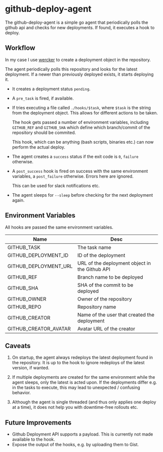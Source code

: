 # github-deploy-agent

The github-deploy-agent is a simple go agent that periodically polls the github api and checks for new deployments.
If found, it executes a hook to deploy.

## Workflow

In my case I use [wercker](https://wercker.com) to create a deployment object in the repository.

The agent periodically polls this repository and looks for the latest deployment.
If a newer than previously deployed exists, it starts deploying it.

 * It creates a deployment status `pending`.
 * A `pre_task` is fired, if available.
 * If tries executing a file called `./hooks/$task`, where `$task` is the string
   from the deployment object. This allows for different actions to be taken.

   The hook gets passed a number of environment variables, including `GITHUB_REF` and `GITHUB_SHA`
   which define which branch/commit of the repository should be commited.

   This hook, which can be anything (bash scripts, binaries etc.) can now perform the actual deploy.

 * The agent creates a `success` status if the exit code is `0`, `failure` otherwise.
 * A `post_success` hook is fired on success with the same environment variables,
   a `post_failure` otherwise. Errors here are ignored.

   This can be used for slack notifications etc.
 * The agent sleeps for `--sleep` before checking for the next deployment again.

## Environment Variables

All hooks are passed the same environment variables.

Name                   | Desc
-----------------------|--------------------
GITHUB_TASK            | The task name
GITHUB_DEPLOYMENT_ID   | ID of the deployment
GITHUB_DEPLOYMENT_URL  | URL of the deployment object in the Github API
GITHUB_REF             | Branch name to be deployed
GITHUB_SHA             | SHA of the commit to be deployed
GITHUB_OWNER           | Owner of the repository
GITHUB_REPO            | Repository name
GITHUB_CREATOR         | Name of the user that created the deployment
GITHUB_CREATOR_AVATAR  | Avatar URL of the creator

## Caveats

1. On startup, the agent always redeploys the latest deployment found in the repository. It is up
   to the hook to ignore redeploys of the latest version, if wanted.

2. If multiple deployments are created for the same environment while the agent sleeps,
   only the latest is acted upon. If the deployments differ e.g. in the tasks to execute,
   this may lead to unexpected / confusing behavior.

3. Although the agent is single threaded (and thus only applies one deploy at a time), it
   does not help you with downtime-free rollouts etc.

## Future Improvements
* Github Deployment API supports a payload. This is currently not made available to the hook.
* Expose the output of the hooks, e.g. by uploading them to Gist.
